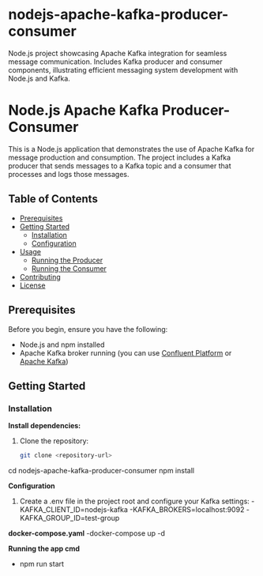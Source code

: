 # nodejs-apache-kafka-producer-consumer
Node.js project showcasing Apache Kafka integration for seamless message communication. Includes Kafka producer and consumer components, illustrating efficient messaging system development with Node.js and Kafka.

# Node.js Apache Kafka Producer-Consumer

This is a Node.js application that demonstrates the use of Apache Kafka for message production and consumption. The project includes a Kafka producer that sends messages to a Kafka topic and a consumer that processes and logs those messages.

## Table of Contents

- [Prerequisites](#prerequisites)
- [Getting Started](#getting-started)
  - [Installation](#installation)
  - [Configuration](#configuration)
- [Usage](#usage)
  - [Running the Producer](#running-the-producer)
  - [Running the Consumer](#running-the-consumer)
- [Contributing](#contributing)
- [License](#license)

## Prerequisites

Before you begin, ensure you have the following:

- Node.js and npm installed
- Apache Kafka broker running (you can use [Confluent Platform](https://www.confluent.io/download/) or [Apache Kafka](https://kafka.apache.org/downloads))

## Getting Started

### Installation

**Install dependencies:**

1. Clone the repository:

   ```bash
   git clone <repository-url>

cd nodejs-apache-kafka-producer-consumer
npm install

**Configuration**
1. Create a .env file in the project root and configure your Kafka settings:
-KAFKA_CLIENT_ID=nodejs-kafka
-KAFKA_BROKERS=localhost:9092
-KAFKA_GROUP_ID=test-group

**docker-compose.yaml**
-docker-compose up -d


**Running the app cmd**

- npm run start



